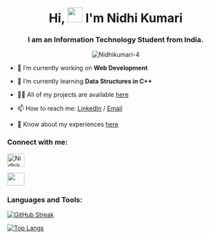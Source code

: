 <h1 align="center">Hi, <img src="https://github.com/TheDudeThatCode/TheDudeThatCode/blob/master/Assets/Hi.gif" width="35px"> I'm Nidhi Kumari</h1>
<h3 align="center">I am an Information Technology Student from India.</h3>
<p align="center"> <img src="https://komarev.com/ghpvc/?username=Nidhikumari-4&label=Profile%20views&color=0e75b6&style=flat" alt="Nidhikumari-4" /> </p>

- 🔭 I’m currently working on **Web Development**

- 🌱 I’m currently learning **Data Structures in C++**

- 👨‍💻 All of my projects are available [here](https://github.com/Nidhikumari-4?tab=repositories)

- 📫 How to reach me: [LinkedIn](https://www.linkedin.com/in/nidhi-singh04/) / [Email](mailto:nidhikumarimain@gmail.com)

- 📄 Know about my experiences [here](https://www.linkedin.com/in/nidhi-singh04/)

<h3 align="left">Connect with me:</h3>
<p align="left">
  
<!-- <a href="https://twitter.com/thepranaygupta" target="blank"><img align="center" src="https://cdn.jsdelivr.net/npm/simple-icons@3.0.1/icons/twitter.svg" alt="Nidhikumari-4" height="30" width="40" /></a> -->

<a href="https://www.linkedin.com/in/nidhi-singh04/" target="blank"><img align="center" src="https://cdn.jsdelivr.net/npm/simple-icons@3.0.1/icons/linkedin.svg" alt="Nidhikumari-4" height="30" width="40" /></a>

<a href="https://www.hackerrank.com/dashboard" target="blank"><img align="center" src="https://cdn.jsdelivr.net/npm/simple-icons@3.0.1/icons/hackerrank.svg" alt="" height="30" width="40" /></a>


<!-- <a href="https://discord.gg/#9973" target="blank"><img align="center" src="https://cdn.jsdelivr.net/npm/simple-icons@3.0.1/icons/discord.svg" alt="#9973" height="30" width="40" /></a> -->

</p>

<h3 align="left">Languages and Tools:</h3>
<!-- <p align="left"> <a href="https://getbootstrap.com" target="_blank"> <img src="https://raw.githubusercontent.com/devicons/devicon/master/icons/bootstrap/bootstrap-plain-wordmark.svg" alt="bootstrap" width="40" height="40"/> </a> <a href="https://www.cprogramming.com/" target="_blank"> <img src="https://raw.githubusercontent.com/devicons/devicon/master/icons/c/c-original.svg" alt="c" width="40" height="40"/> </a> <a href="https://www.w3schools.com/css/" target="_blank"> <img src="https://raw.githubusercontent.com/devicons/devicon/master/icons/css3/css3-original-wordmark.svg" alt="css3" width="40" height="40"/> </a> <a href="https://www.w3.org/html/" target="_blank"> <img src="https://raw.githubusercontent.com/devicons/devicon/master/icons/html5/html5-original-wordmark.svg" alt="html5" width="40" height="40"/> </a> <a href="https://www.java.com" target="_blank"> <img src="https://raw.githubusercontent.com/devicons/devicon/master/icons/java/java-original.svg" alt="java" width="40" height="40"/> </a> <a href="https://developer.mozilla.org/en-US/docs/Web/JavaScript" target="_blank"> <img src="https://raw.githubusercontent.com/devicons/devicon/master/icons/javascript/javascript-original.svg" alt="javascript" width="40" height="40"/> </a> </p> -->

[![GitHub Streak](https://github-readme-streak-stats.herokuapp.com/?user=Nidhikumari-4)](https://github.com/Nidhikumari-4)

[![Top Langs](https://github-readme-stats.vercel.app/api/top-langs/?username=Nidhikumari-4&layout=compact)](https://github.com/Nidhikumari-4)
